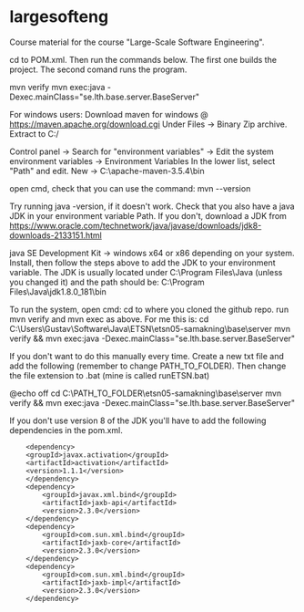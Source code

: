 # largesofteng
Course material for the course "Large-Scale Software Engineering".

cd to POM.xml. Then run the commands below. The first one builds the project.
The second comand runs the program.

mvn verify
mvn exec:java -Dexec.mainClass="se.lth.base.server.BaseServer"

For windows users:
Download maven for windows @ https://maven.apache.org/download.cgi
Under Files -> Binary Zip archive.
Extract to C:/

Control panel -> Search for "environment variables" -> Edit the system environment variables -> Environment Variables
In the lower list, select "Path" and edit. 
New -> C:\apache-maven-3.5.4\bin

open cmd, check that you can use the command: mvn --version

Try running java -version, if it doesn't work. Check that you also have a java JDK in your environment variable Path. If you don't, download a JDK from https://www.oracle.com/technetwork/java/javase/downloads/jdk8-downloads-2133151.html

java SE Development Kit -> windows x64 or x86 depending on your system.
Install, then follow the steps above to add the JDK to  your environment variable.
The JDK is usually located under C:\Program Files\Java (unless you changed it) and the path should be:
C:\Program Files\Java\jdk1.8.0_181\bin

To run the system, open cmd:
cd to where you cloned the github repo.
run mvn verify and mvn exec as above.
For me this is:
cd C:\Users\Gustav\Software\Java\ETSN\etsn05-samakning\base\server
mvn verify && mvn exec:java -Dexec.mainClass="se.lth.base.server.BaseServer"

If you don't want to do this manually every time. Create a new txt file and add the following (remember to change PATH_TO_FOLDER). Then change the file extension to .bat (mine is called runETSN.bat)

@echo off
cd C:\PATH_TO_FOLDER\etsn05-samakning\base\server
mvn verify && mvn exec:java -Dexec.mainClass="se.lth.base.server.BaseServer"

If you don't use version 8 of the JDK you'll have to add the following dependencies in the pom.xml.

        <dependency>
        <groupId>javax.activation</groupId>
        <artifactId>activation</artifactId>
        <version>1.1.1</version>
        </dependency>
        <dependency>
            <groupId>javax.xml.bind</groupId>
            <artifactId>jaxb-api</artifactId>
            <version>2.3.0</version>
        </dependency>
        <dependency>
            <groupId>com.sun.xml.bind</groupId>
            <artifactId>jaxb-core</artifactId>
            <version>2.3.0</version>
        </dependency>
        <dependency>
            <groupId>com.sun.xml.bind</groupId>
            <artifactId>jaxb-impl</artifactId>
            <version>2.3.0</version>
        </dependency>


